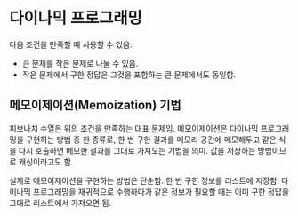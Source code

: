 # 다이나믹 프로그래밍
다음 조건을 만족할 때 사용할 수 있음.
- 큰 문제를 작은 문제로 나눌 수 있음.
- 작은 문제에서 구한 정답은 그것을 포함하는 큰 문제에서도 동일함.

## 메모이제이션(Memoization) 기법
피보나치 수열은 위의 조건을 만족하는 대표 문제임. 메모이제이션은 다이나믹 프로그래밍을 구현하는 방법 중 한 종류로, 한 번 구한 결과를 메모리 공간에 메모해두고 같은 식을 다시 호출하면 메모한 결과를 그대로 가져오는 기법을 의미. 값을 저장하는 방법이므로 캐싱이라고도 함.

실제로 메모이제이션을 구현하는 방법은 단순함. 한 번 구한 정보를 리스트에 저장함. 다이나믹 프로그래밍을 재귀적으로 수행하다가 같은 정보가 필요할 때는 이미 구한 정답을 그대로 리스트에서 가져오면 됨.